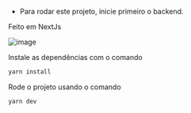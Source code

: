 - Para rodar este projeto, inicie primeiro o backend.

Feito em NextJs

![image](https://user-images.githubusercontent.com/47197477/114408895-41621c00-9b80-11eb-931f-93ee6bffbb16.png)

Instale as dependências com o comando

```jsx
yarn install
```

Rode o projeto usando o comando

```jsx
yarn dev
```
